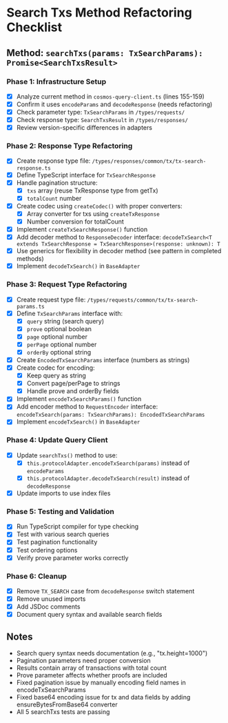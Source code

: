 # Search Txs Method Refactoring Checklist

## Method: `searchTxs(params: TxSearchParams): Promise<SearchTxsResult>`

### Phase 1: Infrastructure Setup
- [x] Analyze current method in `cosmos-query-client.ts` (lines 155-159)
- [x] Confirm it uses `encodeParams` and `decodeResponse` (needs refactoring)
- [x] Check parameter type: `TxSearchParams` in `/types/requests/`
- [x] Check response type: `SearchTxsResult` in `/types/responses/`
- [x] Review version-specific differences in adapters

### Phase 2: Response Type Refactoring
- [x] Create response type file: `/types/responses/common/tx/tx-search-response.ts`
- [x] Define TypeScript interface for `TxSearchResponse`
- [x] Handle pagination structure:
  - [x] `txs` array (reuse TxResponse type from getTx)
  - [x] `totalCount` number
- [x] Create codec using `createCodec()` with proper converters:
  - [x] Array converter for txs using `createTxResponse`
  - [x] Number conversion for totalCount
- [x] Implement `createTxSearchResponse()` function
- [x] Add decoder method to `ResponseDecoder` interface: `decodeTxSearch<T extends TxSearchResponse = TxSearchResponse>(response: unknown): T`
- [x] Use generics for flexibility in decoder method (see pattern in completed methods)
- [x] Implement `decodeTxSearch()` in `BaseAdapter`

### Phase 3: Request Type Refactoring
- [x] Create request type file: `/types/requests/common/tx/tx-search-params.ts`
- [x] Define `TxSearchParams` interface with:
  - [x] `query` string (search query)
  - [x] `prove` optional boolean
  - [x] `page` optional number
  - [x] `perPage` optional number
  - [x] `orderBy` optional string
- [x] Create `EncodedTxSearchParams` interface (numbers as strings)
- [x] Create codec for encoding:
  - [x] Keep query as string
  - [x] Convert page/perPage to strings
  - [x] Handle prove and orderBy fields
- [x] Implement `encodeTxSearchParams()` function
- [x] Add encoder method to `RequestEncoder` interface: `encodeTxSearch(params: TxSearchParams): EncodedTxSearchParams`
- [x] Implement `encodeTxSearch()` in `BaseAdapter`

### Phase 4: Update Query Client
- [x] Update `searchTxs()` method to use:
  - [x] `this.protocolAdapter.encodeTxSearch(params)` instead of `encodeParams`
  - [x] `this.protocolAdapter.decodeTxSearch(result)` instead of `decodeResponse`
- [x] Update imports to use index files

### Phase 5: Testing and Validation
- [x] Run TypeScript compiler for type checking
- [x] Test with various search queries
- [x] Test pagination functionality
- [x] Test ordering options
- [x] Verify prove parameter works correctly

### Phase 6: Cleanup
- [x] Remove `TX_SEARCH` case from `decodeResponse` switch statement
- [x] Remove unused imports
- [x] Add JSDoc comments
- [x] Document query syntax and available search fields

## Notes
- Search query syntax needs documentation (e.g., "tx.height=1000")
- Pagination parameters need proper conversion
- Results contain array of transactions with total count
- Prove parameter affects whether proofs are included
- Fixed pagination issue by manually encoding field names in encodeTxSearchParams
- Fixed base64 encoding issue for tx and data fields by adding ensureBytesFromBase64 converter
- All 5 searchTxs tests are passing